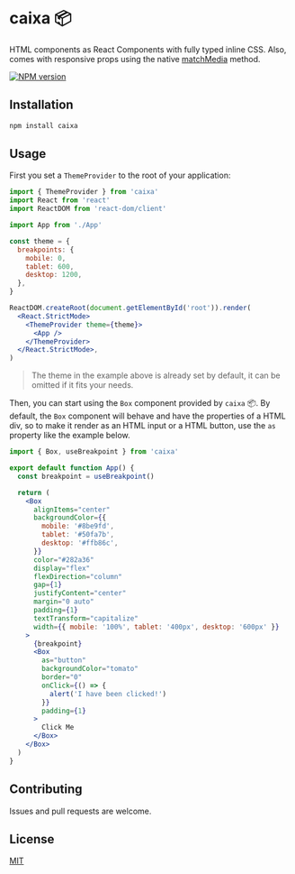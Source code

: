 # caixa 📦

HTML components as React Components with fully typed inline CSS. Also, comes with responsive props using the native [matchMedia](https://developer.mozilla.org/en-US/docs/Web/API/Window/matchMedia) method.

[![NPM version](https://badge.fury.io/js/caixa.svg)](http://badge.fury.io/js/caixa)

## Installation

```sh
npm install caixa
```

## Usage

First you set a `ThemeProvider` to the root of your application:

```jsx
import { ThemeProvider } from 'caixa'
import React from 'react'
import ReactDOM from 'react-dom/client'

import App from './App'

const theme = {
  breakpoints: {
    mobile: 0,
    tablet: 600,
    desktop: 1200,
  },
}

ReactDOM.createRoot(document.getElementById('root')).render(
  <React.StrictMode>
    <ThemeProvider theme={theme}>
      <App />
    </ThemeProvider>
  </React.StrictMode>,
)
```

> The theme in the example above is already set by default, it can be omitted if it fits your needs.

Then, you can start using the `Box` component provided by `caixa` 📦. By default, the `Box` component will behave and have the properties of a HTML div, so to make it render as an HTML input or a HTML button, use the `as` property like the example below.

```jsx
import { Box, useBreakpoint } from 'caixa'

export default function App() {
  const breakpoint = useBreakpoint()

  return (
    <Box
      alignItems="center"
      backgroundColor={{
        mobile: '#8be9fd',
        tablet: '#50fa7b',
        desktop: '#ffb86c',
      }}
      color="#282a36"
      display="flex"
      flexDirection="column"
      gap={1}
      justifyContent="center"
      margin="0 auto"
      padding={1}
      textTransform="capitalize"
      width={{ mobile: '100%', tablet: '400px', desktop: '600px' }}
    >
      {breakpoint}
      <Box
        as="button"
        backgroundColor="tomato"
        border="0"
        onClick={() => {
          alert('I have been clicked!')
        }}
        padding={1}
      >
        Click Me
      </Box>
    </Box>
  )
}
```

## Contributing

Issues and pull requests are welcome.

## License

[MIT](https://github.com/rfoell/caixa/blob/main/LICENSE)
